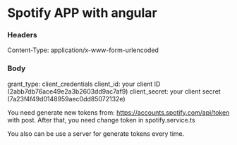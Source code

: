 # Spotify APP with angular

### Headers

Content-Type: application/x-www-form-urlencoded

### Body

grant_type: client_credentials
client_id: your client ID (2abb7db76ace49e2a3b2603dd9ac7af9)
client_secret: your client secret (7a23f4f49d0148959aec0dd85072132e)

You need generate new tokens from: https://accounts.spotify.com/api/token with post.
After that, you need change token in spotify.service.ts

You also can be use a server for generate tokens every time.

